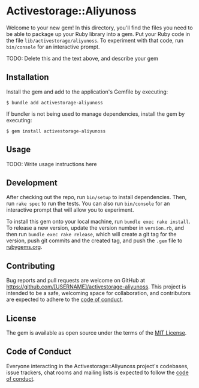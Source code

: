# Activestorage::Aliyunoss

Welcome to your new gem! In this directory, you'll find the files you need to be able to package up your Ruby library into a gem. Put your Ruby code in the file `lib/activestorage/aliyunoss`. To experiment with that code, run `bin/console` for an interactive prompt.

TODO: Delete this and the text above, and describe your gem

## Installation

Install the gem and add to the application's Gemfile by executing:

    $ bundle add activestorage-aliyunoss

If bundler is not being used to manage dependencies, install the gem by executing:

    $ gem install activestorage-aliyunoss

## Usage

TODO: Write usage instructions here

## Development

After checking out the repo, run `bin/setup` to install dependencies. Then, run `rake spec` to run the tests. You can also run `bin/console` for an interactive prompt that will allow you to experiment.

To install this gem onto your local machine, run `bundle exec rake install`. To release a new version, update the version number in `version.rb`, and then run `bundle exec rake release`, which will create a git tag for the version, push git commits and the created tag, and push the `.gem` file to [rubygems.org](https://rubygems.org).

## Contributing

Bug reports and pull requests are welcome on GitHub at https://github.com/[USERNAME]/activestorage-aliyunoss. This project is intended to be a safe, welcoming space for collaboration, and contributors are expected to adhere to the [code of conduct](https://github.com/[USERNAME]/activestorage-aliyunoss/blob/master/CODE_OF_CONDUCT.md).

## License

The gem is available as open source under the terms of the [MIT License](https://opensource.org/licenses/MIT).

## Code of Conduct

Everyone interacting in the Activestorage::Aliyunoss project's codebases, issue trackers, chat rooms and mailing lists is expected to follow the [code of conduct](https://github.com/[USERNAME]/activestorage-aliyunoss/blob/master/CODE_OF_CONDUCT.md).
